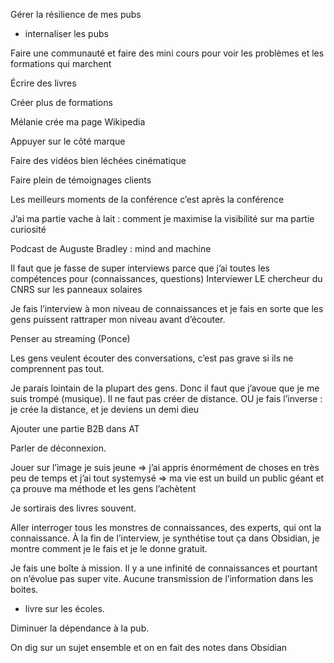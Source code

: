 Gérer la résilience de mes pubs 
- internaliser les pubs 

Faire une communauté et faire des mini cours pour voir les problèmes et les formations qui marchent 

Écrire des livres 

Créer plus de formations 

Mélanie crée ma page Wikipedia 

Appuyer sur le côté marque 

Faire des vidéos bien léchées cinématique 

Faire plein de témoignages clients 

Les meilleurs moments de la conférence c’est après la conférence 

J’ai ma partie vache à lait : comment je maximise la visibilité sur ma partie curiosité 

Podcast de Auguste Bradley : mind and machine 


Il faut que je fasse de super interviews parce que j’ai toutes les compétences pour (connaissances, questions) 
Interviewer LE chercheur du CNRS sur les panneaux solaires 

Je fais l’interview à mon niveau de connaissances et je fais en sorte que les gens puissent rattraper mon niveau avant d’écouter. 

Penser au streaming (Ponce)

Les gens veulent écouter des conversations, c’est pas grave si ils ne comprennent pas tout.

Je parais lointain de la plupart des gens. Donc il faut que j’avoue que je me suis trompé (musique).
Il ne faut pas créer de distance.
OU je fais l’inverse : je crée la distance, et je deviens un demi dieu 

Ajouter une partie B2B dans AT

Parler de déconnexion.

Jouer sur l’image je suis jeune 
=> j’ai appris énormément de choses en très peu de temps et j’ai tout systemysé 
=> ma vie est un build un public géant et ça prouve ma méthode et les gens l’achètent 

Je sortirais des livres souvent.

Aller interroger tous les monstres de connaissances, des experts, qui ont la connaissance.
À la fin de l’interview, je synthétise tout ça dans Obsidian, je montre comment je le fais et je le donne gratuit.

Je fais une boîte à mission. 
Il y a une infinité de connaissances et pourtant on n’évolue pas super vite.
Aucune transmission de l’information dans les boites.
+ livre sur les écoles.

Diminuer la dépendance à la pub. 

On dig sur un sujet ensemble et on en fait des notes dans Obsidian











